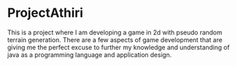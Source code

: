 # ProjectAthiri

This is a project where I am developing a game in 2d with pseudo random terrain generation.
There are a few aspects of game development that are giving me the perfect excuse to further my knowledge and understanding of java as a programming language and application design.
